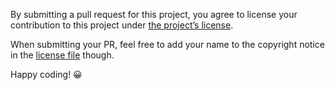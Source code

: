 By submitting a pull request for this project, you agree to license your contribution to this project under [the project’s license](./License.md).

When submitting your PR, feel free to add your name to the copyright notice in the [license file](./License.md) though.

Happy coding! 😀
